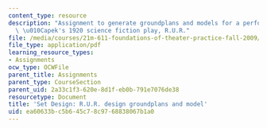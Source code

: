 ```yaml
---
content_type: resource
description: "Assignment to generate groundplans and models for a performance of Karel\
  \ \u010Capek's 1920 science fiction play, R.U.R."
file: /media/courses/21m-611-foundations-of-theater-practice-fall-2009/ea60633bc5b645c78c9768838067b1a0_MIT21M_611F09_setdesign2.pdf
file_type: application/pdf
learning_resource_types:
- Assignments
ocw_type: OCWFile
parent_title: Assignments
parent_type: CourseSection
parent_uid: 2a33c1f3-620e-8d1f-eb0b-791e7076de38
resourcetype: Document
title: 'Set Design: R.U.R. design groundplans and model'
uid: ea60633b-c5b6-45c7-8c97-68838067b1a0
---
```

